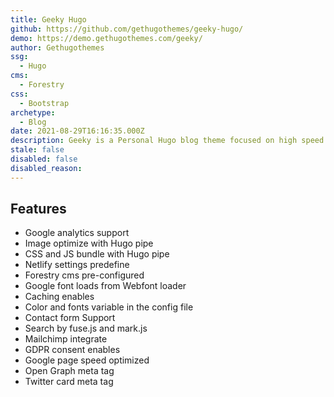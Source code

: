 ```yaml
---
title: Geeky Hugo
github: https://github.com/gethugothemes/geeky-hugo/
demo: https://demo.gethugothemes.com/geeky/
author: Gethugothemes
ssg:
  - Hugo
cms:
  - Forestry
css:
  - Bootstrap
archetype:
  - Blog
date: 2021-08-29T16:16:35.000Z
description: Geeky is a Personal Hugo blog theme focused on high speed. Geeky is fully responsive, Superfast, and powered by Bootstrap v5.
stale: false
disabled: false
disabled_reason:
---
```


## Features

* Google analytics support
* Image optimize with Hugo pipe
* CSS and JS bundle with Hugo pipe
* Netlify settings predefine
* Forestry cms pre-configured
* Google font loads from Webfont loader
* Caching enables
* Color and fonts variable in the config file
* Contact form Support
* Search by fuse.js and mark.js
* Mailchimp integrate
* GDPR consent enables
* Google page speed optimized
* Open Graph meta tag
* Twitter card meta tag